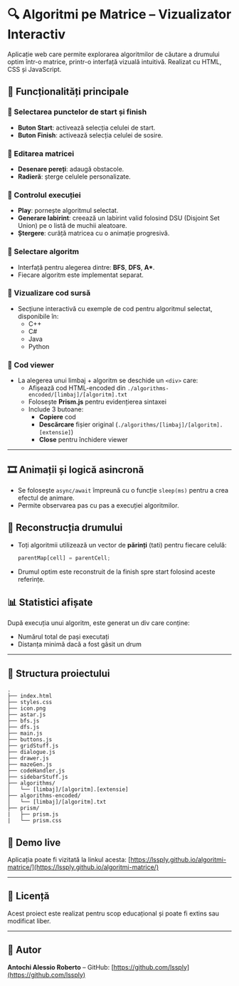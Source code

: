 # 🔍 Algoritmi pe Matrice – Vizualizator Interactiv

Aplicație web care permite explorarea algoritmilor de căutare a drumului optim într-o matrice, printr-o interfață vizuală intuitivă. Realizat cu HTML, CSS și JavaScript.

## 🚀 Funcționalități principale

### 🔹 Selectarea punctelor de start și finish
- **Buton Start**: activează selecția celulei de start.
- **Buton Finish**: activează selecția celulei de sosire.

### 🔹 Editarea matricei
- **Desenare pereți**: adaugă obstacole.
- **Radieră**: șterge celulele personalizate.

### 🔹 Controlul execuției
- **Play**: pornește algoritmul selectat.
- **Generare labirint**: creează un labirint valid folosind DSU (Disjoint Set Union) pe o listă de muchii aleatoare.
- **Ștergere**: curăță matricea cu o animație progresivă.

### 🔹 Selectare algoritm
- Interfață pentru alegerea dintre: **BFS**, **DFS**, **A\***.
- Fiecare algoritm este implementat separat.

### 🔹 Vizualizare cod sursă
- Secțiune interactivă cu exemple de cod pentru algoritmul selectat, disponibile în:
  - C++
  - C#
  - Java
  - Python

### 🔹 Cod viewer
- La alegerea unui limbaj + algoritm se deschide un `<div>` care:
  - Afișează cod HTML-encoded din `./algorithms-encoded/[limbaj]/[algoritm].txt`
  - Folosește **Prism.js** pentru evidențierea sintaxei
  - Include 3 butoane:
    - **Copiere** cod
    - **Descărcare** fișier original (`./algorithms/[limbaj]/[algoritm].[extensie]`)
    - **Close** pentru închidere viewer

---

## 🎞️ Animații și logică asincronă

- Se folosește `async/await` împreună cu o funcție `sleep(ms)` pentru a crea efectul de animare.
- Permite observarea pas cu pas a execuției algoritmilor.

## 🧭 Reconstrucția drumului

- Toți algoritmii utilizează un vector de **părinți** (tati) pentru fiecare celulă:
  ```js
  parentMap[cell] = parentCell;
  ```
- Drumul optim este reconstruit de la finish spre start folosind aceste referințe.

## 📊 Statistici afișate

După execuția unui algoritm, este generat un div care conține:
- Numărul total de pași executați
- Distanța minimă dacă a fost găsit un drum

---

## 📁 Structura proiectului
```
.
├── index.html
├── styles.css
├── icon.png
├── astar.js
├── bfs.js
├── dfs.js
├── main.js
├── buttons.js
├── gridStuff.js
├── dialogue.js
├── drawer.js
├── mazeGen.js
├── codeHandler.js
├── sidebarStuff.js
├── algorithms/
│   └── [limbaj]/[algoritm].[extensie]
├── algorithms-encoded/
│   └── [limbaj]/[algoritm].txt
├── prism/
|   ├── prism.js
|   └── prism.css
```

## 🔗 Demo live
Aplicația poate fi vizitată la linkul acesta: [https://lssply.github.io/algoritmi-matrice/](https://lssply.github.io/algoritmi-matrice/)

---

## 📜 Licență
Acest proiect este realizat pentru scop educațional și poate fi extins sau modificat liber.

---

## 🙌 Autor
**Antochi Alessio Roberto** – GitHub: [https://github.com/lssply](https://github.com/lssply)
